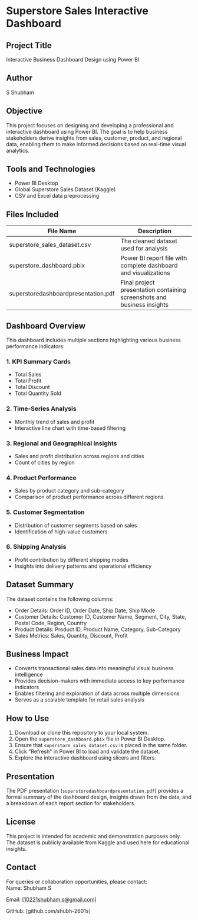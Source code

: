 # Superstore Sales Interactive Dashboard

## Project Title
Interactive Business Dashboard Design using Power BI

## Author
S Shubham

## Objective
This project focuses on designing and developing a professional and interactive dashboard using Power BI. The goal is to help business stakeholders derive insights from sales, customer, product, and regional data, enabling them to make informed decisions based on real-time visual analytics.

## Tools and Technologies
- Power BI Desktop
- Global Superstore Sales Dataset (Kaggle)
- CSV and Excel data preprocessing

## Files Included

| File Name                           | Description                                                                |
|-------------------------------------|----------------------------------------------------------------------------|
| superstore_sales_dataset.csv        | The cleaned dataset used for analysis                                      |
| superstore_dashboard.pbix           | Power BI report file with complete dashboard and visualizations            |
| superstoredashboardpresentation.pdf | Final project presentation containing screenshots and business insights    |

## Dashboard Overview

This dashboard includes multiple sections highlighting various business performance indicators:

### 1. KPI Summary Cards
- Total Sales
- Total Profit
- Total Discount
- Total Quantity Sold

### 2. Time-Series Analysis
- Monthly trend of sales and profit
- Interactive line chart with time-based filtering

### 3. Regional and Geographical Insights
- Sales and profit distribution across regions and cities
- Count of cities by region

### 4. Product Performance
- Sales by product category and sub-category
- Comparison of product performance across different regions

### 5. Customer Segmentation
- Distribution of customer segments based on sales
- Identification of high-value customers

### 6. Shipping Analysis
- Profit contribution by different shipping modes
- Insights into delivery patterns and operational efficiency

## Dataset Summary

The dataset contains the following columns:

- Order Details: Order ID, Order Date, Ship Date, Ship Mode
- Customer Details: Customer ID, Customer Name, Segment, City, State, Postal Code, Region, Country
- Product Details: Product ID, Product Name, Category, Sub-Category
- Sales Metrics: Sales, Quantity, Discount, Profit

## Business Impact

- Converts transactional sales data into meaningful visual business intelligence
- Provides decision-makers with immediate access to key performance indicators
- Enables filtering and exploration of data across multiple dimensions
- Serves as a scalable template for retail sales analysis

## How to Use

1. Download or clone this repository to your local system.
2. Open the `superstore_dashboard.pbix` file in Power BI Desktop.
3. Ensure that `superstore_sales_dataset.csv` is placed in the same folder.
4. Click "Refresh" in Power BI to load and validate the dataset.
5. Explore the interactive dashboard using slicers and filters.

## Presentation

The PDF presentation (`superstoredashboardpresentation.pdf`) provides a formal summary of the dashboard design, insights drawn from the data, and a breakdown of each report section for stakeholders.

## License

This project is intended for academic and demonstration purposes only. The dataset is publicly available from Kaggle and used here for educational insights.

## Contact

For queries or collaboration opportunities, please contact:  
Name: Shubham S

Email: [10221shubham.s@gmail.com]  

GitHub: [github.com/shubh-2601s]

